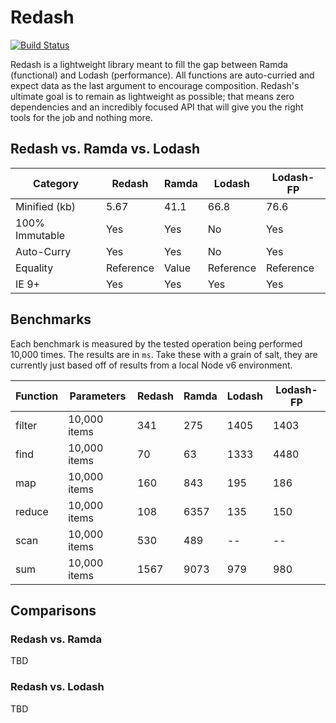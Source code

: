 Redash
======
[![Build Status](https://travis-ci.org/davezuko/redash.svg?branch=master)](https://travis-ci.org/davezuko/redash)

Redash is a lightweight library meant to fill the gap between Ramda (functional) and Lodash (performance). All functions are auto-curried and expect data as the last argument to encourage composition. Redash's ultimate goal is to remain as lightweight as possible; that means zero dependencies and an incredibly focused API that will give you the right tools for the job and nothing more.

## Redash vs. Ramda vs. Lodash

Category       | Redash    | Ramda | Lodash    | Lodash-FP
-------------- | --------- | ----- | --------- | ---------
Minified (kb)  | 5.67      | 41.1  | 66.8      | 76.6
100% Immutable | Yes       | Yes   | No        | Yes
Auto-Curry     | Yes       | Yes   | No        | Yes
Equality       | Reference | Value | Reference | Reference
IE 9+          | Yes       | Yes   | Yes       | Yes

## Benchmarks

Each benchmark is measured by the tested operation being performed 10,000 times. The results are in `ms`. Take these with a grain of salt, they are currently just based off of results from a local Node v6 environment.

Function       | Parameters   | Redash | Ramda | Lodash    | Lodash-FP
-------------- | ------------ | ------ | ----- | --------- | ---------
filter         | 10,000 items | 341    | 275   | 1405      | 1403
find           | 10,000 items | 70     | 63    | 1333      | 4480
map            | 10,000 items | 160    | 843   | 195       | 186
reduce         | 10,000 items | 108    | 6357  | 135       | 150
scan           | 10,000 items | 530    | 489   | --        | --
sum            | 10,000 items | 1567   | 9073  | 979       | 980

## Comparisons

### Redash vs. Ramda

TBD

### Redash vs. Lodash

TBD